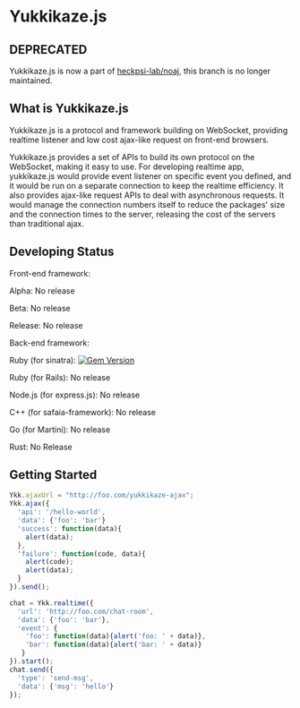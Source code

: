 # Yukkikaze.js

## DEPRECATED

Yukkikaze.js is now a part of [heckpsi-lab/noaj](https://github.com/heckpsi-lab/noaj), this branch is no longer maintained.

## What is Yukkikaze.js

Yukkikaze.js is a protocol and framework building on WebSocket, providing realtime listener and low cost ajax-like request on front-end browsers.

Yukkikaze.js provides a set of APIs to build its own protocol on the WebSocket, making it easy to use. For developing realtime app, yukkikaze.js would provide event listener on specific event you defined, and it would be run on a separate connection to keep the realtime efficiency. It also provides ajax-like request APIs to deal with asynchronous requests. It would manage the connection numbers itself to reduce the packages' size and the connection times to the server, releasing the cost of the servers than traditional ajax.

## Developing Status

Front-end framework:

Alpha: No release

Beta: No release

Release: No release



Back-end framework:

Ruby (for sinatra): [![Gem Version](https://badge.fury.io/rb/sinatra-yukkikaze.svg)](https://badge.fury.io/rb/sinatra-yukkikaze)

Ruby (for Rails): No release

Node.js (for express.js): No release

C++ (for safaia-framework): No release

Go (for Martini): No release

Rust: No Release

## Getting Started

```javascript
Ykk.ajaxUrl = "http://foo.com/yukkikaze-ajax";
Ykk.ajax({
  'api': '/hello-world',
  'data': {'foo': 'bar'}
  'success': function(data){
    alert(data);
  },
  'failure': function(code, data){
    alert(code);
    alert(data);
  }
}).send();
```

```javascript
chat = Ykk.realtime({
  'url': 'http://foo.com/chat-room',
  'data': {'foo': 'bar'},
  'event': {
    'foo': function(data){alert('foo: ' + data)},
    'bar': function(data){alert('bar: ' + data)}
   }
}).start();
chat.send({
  'type': 'send-msg',
  'data': {'msg': 'hello'}
});
```